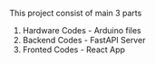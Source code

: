 This project consist of main 3 parts

1. Hardware Codes - Arduino files
2. Backend Codes - FastAPI Server
3. Fronted Codes - React App